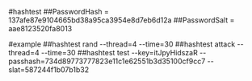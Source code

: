 #hashtest 
##PasswordHash = 137afe87e9104665bd38a95ca3954e8d7eb6d12a
##PasswordSalt = aae8123520fa8013

#example
##hashtest rand --thread=4 --time=30
##hashtest attack --thread=4 --time=30
##hashtest test --key=itJpyHidszaR --passhash=734d89773777823e11c1e62551b3d35100cf9cc7 --slat=587244f1b07b1b32